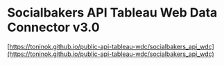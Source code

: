 # Socialbakers API Tableau Web Data Connector v3.0

[https://toninok.github.io/public-api-tableau-wdc/socialbakers_api_wdc](https://toninok.github.io/public-api-tableau-wdc/socialbakers_api_wdc)
